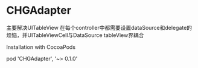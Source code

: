 # CHGAdapter
主要解决UITableView 在每个controller中都需要设置dataSource和delegate的烦恼，并UITableViewCell与DataSource tableView界耦合



Installation with CocoaPods

pod 'CHGAdapter', '~> 0.1.0'


